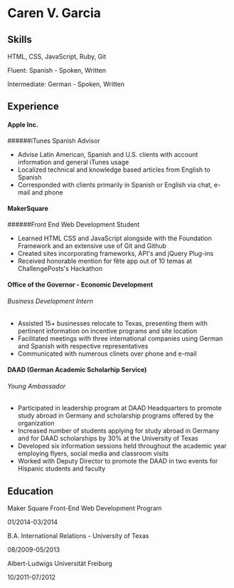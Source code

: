 # Caren V. Garcia

## Skills
HTML,
CSS,
JavaScript,
Ruby,
Git


Fluent: Spanish - Spoken, Written

Intermediate: German - Spoken, Written

## Experience
#### Apple Inc. 
######iTunes Spanish Advisor
* 	Advise Latin American, Spanish and U.S. clients with account information and general iTunes usage
* 	Localized technical and knowledge based articles from English to Spanish
* 	Corresponded with clients primarily in Spanish or English via chat, e-mail and phone

#### MakerSquare
######Front End Web Development Student
*  Learned HTML CSS and JavaScript alongside with the Foundation Framework and an extensive use of Git and Github
*  Created sites incorporating frameworks, API's and jQuery Plug-ins
*  Received honorable mention for fête app out of 10 temas at ChallengePosts's Hackathon 

#### Office of the Governor - Economic Development
###### Business Development Intern
* Assisted 15+ businesses relocate to Texas, presenting them with pertinent information on incentive programs and site location
* Facilitated meetings with three international companies using German and Spanish with respective representatives
* Communicated with numerous clinets over phone and e-mail

#### DAAD (German Academic Scholarhip Service)
###### Young Ambassador
* Participated in leadership program at DAAD Headquarters to promote study abroad in Germany and scholarship programs offered by the organization 
* Increased number of students applying for study abroad in Germany and for DAAD scholarships by 30% at the University of Texas
* 	Developed six information sessions held throughout the academic year employing flyers, social media and classroom visits 
* Worked with Deputy Director to promote the DAAD in two events for Hispanic students and faculty 

## Education
Maker Square Front-End Web Development Program	

01/2014-03/2014

B.A. International Relations - University of Texas

08/2009-05/2013

Albert-Ludwigs Universität Freiburg

10/2011-07/2012

